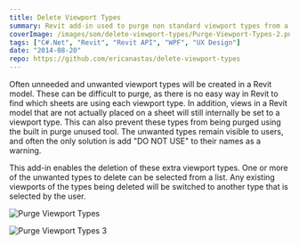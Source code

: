 ```yaml
---
title: Delete Viewport Types
summary: Revit add-in used to purge non standard viewport types from a model
coverImage: /images/som/delete-viewport-types/Purge-Viewport-Types-2.png
tags: ["C#.Net", "Revit", "Revit API", "WPF", "UX Design"]
date: "2014-08-20"
repo: https://github.com/ericanastas/delete-viewport-types
---
```


Often unneeded and unwanted viewport types will be created in a Revit model. These can be difficult to purge, as there is no easy way in Revit to find which sheets are using each viewport type. In addition, views in a Revit model that are not actually placed on a sheet will still internally be set to a viewport type. This can also prevent these types from being purged using the built in purge unused tool. The unwanted types remain visible to users, and often the only solution is add "DO NOT USE" to their names as a warning.

This add-in enables the deletion of these extra viewport types. One or more of the unwanted types to delete can be selected from a list. Any existing viewports of the types being deleted will be switched to another type that is selected by the user.

![Purge Viewport Types](/images/som/delete-viewport-types/Purge-Viewport-Types.png)

![Purge Viewport Types 3](/images/som/delete-viewport-types/Purge-Viewport-Types-3.png)
